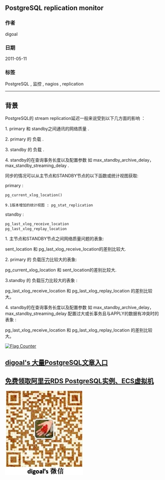 ## PostgreSQL replication monitor  
            
### 作者                               
digoal                                
            
### 日期                                
2011-05-11                                                          
            
### 标签            
PostgreSQL , 监控 , nagios , replication                                 
            
----            
            
## 背景                          
PostgreSQL的 stream replication延迟一般来说受到以下几方面的影响 ：  
  
1\. primary 和 standby之间通讯的网络质量 .   
  
2\. primary 的 负载 .   
  
3\. standby 的 负载 .   
  
4\. standby的在查询事务长度以及配置参数 如 max_standby_archive_delay，max_standby_streaming_delay .   
  
同步的情况可以从主节点和STANDBY节点的以下函数或统计视图获取:  
  
primary :   
  
```  
pg_current_xlog_location()  
  
9.1版本增加的统计视图 : pg_stat_replication  
```  
  
standby :   
  
```  
pg_last_xlog_receive_location  
pg_last_xlog_replay_location  
```  
  
1\. 主节点和STANDBY节点之间网络质量问题的表象:  
  
sent_location 和 pg_last_xlog_receive_location的差别比较大.  
  
2\. primary 的 负载压力比较大的表象:  
  
pg_current_xlog_location 和 sent_location的差别比较大.  
  
3\.standby 的 负载压力比较大的表象 :   
  
pg_last_xlog_receive_location 和 pg_last_xlog_replay_location 的差别比较大。  
  
4\. standby的在查询事务长度以及配置参数 如 max_standby_archive_delay，max_standby_streaming_delay 配置过大或长事务且与APPLY的数据有冲突时的表象 :   
  
pg_last_xlog_receive_location 和 pg_last_xlog_replay_location 的差别比较大。  
                                                                                    
                                                                                            
                                                  
  
<a rel="nofollow" href="http://info.flagcounter.com/h9V1"  ><img src="http://s03.flagcounter.com/count/h9V1/bg_FFFFFF/txt_000000/border_CCCCCC/columns_2/maxflags_12/viewers_0/labels_0/pageviews_0/flags_0/"  alt="Flag Counter"  border="0"  ></a>  
  
  
  
  
  
  
## [digoal's 大量PostgreSQL文章入口](https://github.com/digoal/blog/blob/master/README.md "22709685feb7cab07d30f30387f0a9ae")
  
  
## [免费领取阿里云RDS PostgreSQL实例、ECS虚拟机](https://free.aliyun.com/ "57258f76c37864c6e6d23383d05714ea")
  
  
![digoal's weixin](../pic/digoal_weixin.jpg "f7ad92eeba24523fd47a6e1a0e691b59")
  
